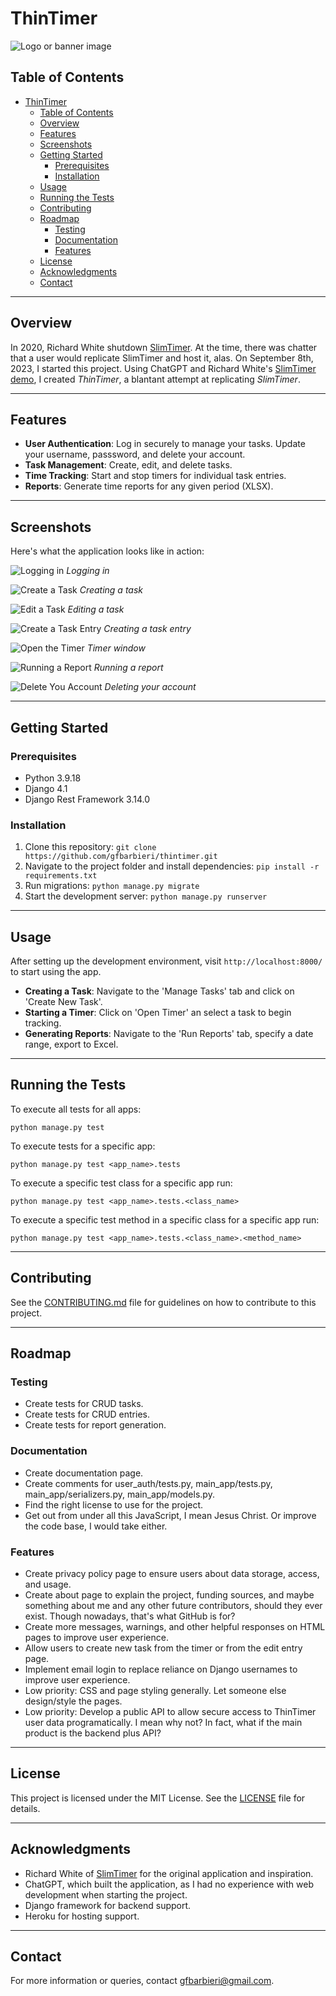 # ThinTimer

![Logo or banner image](assets/images/logo.png)

## Table of Contents

- [ThinTimer](#thintimer)
  - [Table of Contents](#table-of-contents)
  - [Overview](#overview)
  - [Features](#features)
  - [Screenshots](#screenshots)
  - [Getting Started](#getting-started)
    - [Prerequisites](#prerequisites)
    - [Installation](#installation)
  - [Usage](#usage)
  - [Running the Tests](#running-the-tests)
  - [Contributing](#contributing)
  - [Roadmap](#roadmap)
    - [Testing](#testing)
    - [Documentation](#documentation)
    - [Features](#features-1)
  - [License](#license)
  - [Acknowledgments](#acknowledgments)
  - [Contact](#contact)

---

## Overview

In 2020, Richard White shutdown [SlimTimer](slimtimer.com). At the time, there was chatter that a user would replicate SlimTimer and host it, alas. On September 8th, 2023, I started this project. Using ChatGPT and Richard White's [SlimTimer demo](https://www.youtube.com/watch?v=CeedXS-eZTI), I created *ThinTimer*, a blantant attempt at replicating *SlimTimer*.

---

## Features

- **User Authentication**: Log in securely to manage your tasks. Update your username, passsword, and delete your account.
- **Task Management**: Create, edit, and delete tasks.
- **Time Tracking**: Start and stop timers for individual task entries.
- **Reports**: Generate time reports for any given period (XLSX).

---

## Screenshots

Here's what the application looks like in action:

![Logging in](assets/images/login.gif)
*Logging in*

![Create a Task](assets/images/create_task.gif)
*Creating a task*

![Edit a Task](assets/images/screenshot2.gif)
*Editing a task*

![Create a Task Entry](assets/images/create_entry.gif)
*Creating a task entry*

![Open the Timer](assets/images/timer.gif)
*Timer window*

![Running a Report](assets/images/run_report.gif)
*Running a report*

![Delete You Account](assets/images/delete_account.gif)
*Deleting your account*

---

## Getting Started

### Prerequisites
- Python 3.9.18
- Django 4.1
- Django Rest Framework 3.14.0

### Installation

1. Clone this repository: `git clone https://github.com/gfbarbieri/thintimer.git`
2. Navigate to the project folder and install dependencies: `pip install -r requirements.txt`
3. Run migrations: `python manage.py migrate`
4. Start the development server: `python manage.py runserver`

---

## Usage

After setting up the development environment, visit `http://localhost:8000/` to start using the app.

- **Creating a Task**: Navigate to the 'Manage Tasks' tab and click on 'Create New Task'.
- **Starting a Timer**: Click on 'Open Timer' an select a task to begin tracking.
- **Generating Reports**: Navigate to the 'Run Reports' tab, specify a date range, export to Excel.

---

## Running the Tests

To execute all tests for all apps:

```
python manage.py test
```

To execute tests for a specific app:

```
python manage.py test <app_name>.tests
```

To execute a specific test class for a specific app run:

```
python manage.py test <app_name>.tests.<class_name>
```

To execute a specific test method in a specific class for a specific app run:

```
python manage.py test <app_name>.tests.<class_name>.<method_name>
```

---

## Contributing

See the [CONTRIBUTING.md](path/to/CONTRIBUTING.md) file for guidelines on how to contribute to this project.

---

## Roadmap

### Testing
- Create tests for CRUD tasks.
- Create tests for CRUD entries.
- Create tests for report generation.

### Documentation
- Create documentation page.
- Create comments for user_auth/tests.py, main_app/tests.py, main_app/serializers.py, main_app/models.py.
- Find the right license to use for the project.
- Get out from under all this JavaScript, I mean Jesus Christ. Or improve the code base, I would take either.

### Features
- Create privacy policy page to ensure users about data storage, access, and usage.
- Create about page to explain the project, funding sources, and maybe something about me and any other future contributors, should they ever exist. Though nowadays, that's what GitHub is for?
- Create more messages, warnings, and other helpful responses on HTML pages to improve user experience.
- Allow users to create new task from the timer or from the edit entry page.
- Implement email login to replace reliance on Django usernames to improve user experience.
- Low priority: CSS and page styling generally. Let someone else design/style the pages.
- Low priority: Develop a public API to allow secure access to ThinTimer user data programatically. I mean why not? In fact, what if the main product is the backend plus API?

---

## License

This project is licensed under the MIT License. See the [LICENSE](LICENSE) file for details.

---

## Acknowledgments

- Richard White of [SlimTimer](slimtimer.com) for the original application and inspiration.
- ChatGPT, which built the application, as I had no experience with web development when starting the project.
- Django framework for backend support.
- Heroku for hosting support.

---

## Contact

For more information or queries, contact [gfbarbieri@gmail.com](mailto:gfbarbieri@gmail.com).
